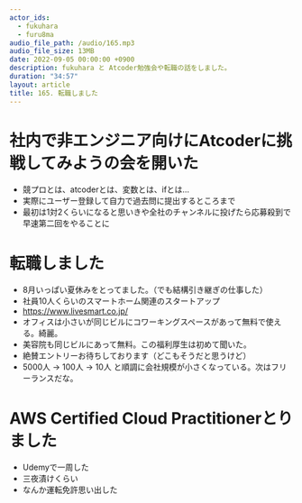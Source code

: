 ```yaml
---
actor_ids:
  - fukuhara
  - furu8ma
audio_file_path: /audio/165.mp3
audio_file_size: 13MB
date: 2022-09-05 00:00:00 +0900
description: fukuhara と Atcoder勉強会や転職の話をしました。
duration: "34:57"
layout: article
title: 165. 転職しました
---
```



# 社内で非エンジニア向けにAtcoderに挑戦してみようの会を開いた
- 競プロとは、atcoderとは、変数とは、ifとは…
- 実際にユーザー登録して自力で過去問に提出するところまで
- 最初は1対2くらいになると思いきや全社のチャンネルに投げたら応募殺到で早速第二回をやることに


# 転職しました
- 8月いっぱい夏休みをとってました。（でも結構引き継ぎの仕事した）
- 社員10人くらいのスマートホーム関連のスタートアップ
- https://www.livesmart.co.jp/
- オフィスは小さいが同じビルにコワーキングスペースがあって無料で使える。綺麗。
- 美容院も同じビルにあって無料。この福利厚生は初めて聞いた。
- 絶賛エントリーお待ちしております（どこもそうだと思うけど）
- 5000人 → 100人 → 10人 と順調に会社規模が小さくなっている。次はフリーランスだな。


# AWS Certified Cloud Practitionerとりました
- Udemyで一周した
- 三夜漬けくらい
- なんか運転免許思い出した



